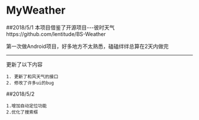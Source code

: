 # MyWeather
##2018/5/1
本项目借鉴了开源项目---彼时天气https://github.com/lentitude/BS-Weather

第一次做Android项目，好多地方不太熟悉，磕磕绊绊总算在2天内做完

--------
更新了以下内容

```
1. 更新了和风天气的接口
2. 修改了许多ui的bug
```

##2018/5/2

```
1.增加自动定位功能
2.优化了搜索框
```